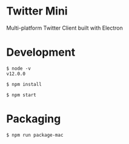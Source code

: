 # Twitter Mini

Multi-platform Twitter Client built with Electron

# Development
```
$ node -v
v12.0.0

$ npm install

$ npm start
```

# Packaging
```
$ npm run package-mac
```
